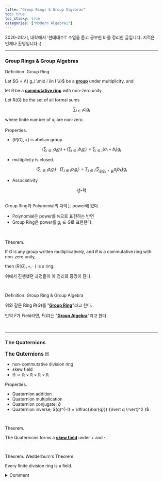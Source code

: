 ```yaml
---
title: "Group Rings & Group Algebras"
toc: true
toc_sticky: true
categories: ["Modern Algebra1"]
---
```



2020-2학기, 대학에서 '현대대수1' 수업을 듣고 공부한 바를 정리한 글입니다. 지적은 언제나 환영입니다 :)

<hr>

### Group Rings & Group Algebras

<span class="statement-title">Definition.</span> Group Ring<br>

<div class="notice" markdown="1">

Let $G = \\{ g_i \mid i \in I \\}$ be a **<u>group</u>** under multiplicity, and

let $R$ be a **<u>commutative ring</u>** with non-zero unity.

Let $R(G)$ be the set of all formal sums

$$
\sum_{i \in I} {a_i g_i}
$$

where finite number of $a_i$ are non-zero.

</div>

<span class="statement-title">Properties.</span><br>

- $(R(G), +)$ is abelian group.

$$
\left( \sum_{i \in I} {a_i g_i} \right) + \left( \sum_{i \in I} {b_i g_i} \right) = \sum_{i \in I} {(a_i + b_i) g_i}
$$

- multiplicity is closed.

$$
\left( \sum_{i \in I} {a_i g_i} \right) \cdot \left( \sum_{i \in I} {b_i g_i} \right) = \sum_{i \in I} \left({ \sum_{g_j g_k = g_i} } {a_j b_k}\right) g_i
$$

- Associativity

<div style="text-align: center;">
    생-략
</div>

<br>

Group Ring과 Polynomial의 차이는 power에 있다.

- Polynomial은 power를 $\mathbb{N}$으로 표현하는 반면
- Group Ring은 power를 $g_i \in G$로 표현한다.

<br>

<span class="statement-title">Theorem.</span><br>

<div class="notice" markdown="1">

If $G$ is any group written multiplicatively, and $R$ is a commutative ring with non-zero unity,

then $(R(G), +, \cdot\;)$ is a ring.

</div>

위에서 진행했던 과정들이 이 정리의 증명이 된다.

<br>

<span class="statement-title">Definition.</span> Group Ring & Group Algebra<br>

<div class="notice" markdown="1">

위와 같은 Ring $R(G)$를 "**<u>Group Ring</u>**"라고 한다.

만약 $F$가 Field라면, $F(G)$는 "**<u>Group Algebra</u>**"라고 한다.

</div>

<br>
<hr>

### The Quaternions

**<big>The Quternions $\mathbb{H}$</big>**
- non-commutative division ring
- skew field
- $\mathbb{H} \cong \mathbb{R} \times \mathbb{R} \times \mathbb{R} \times \mathbb{R}$

<span class="statement-title">Properties.</span><br>

- Quaternion addition
- Quaternion multiplication
- Quaternion conjugate; $\bar{q}$
- Quaternion inverse; $(q)^{-1} = \dfrac{\bar{q}}{ {\lvert q \rvert}^2 }$

<br>

<span class="statement-title">Theorem.</span><br>

<div class="notice" markdown="1">

The Quaternions forms a **<u>skew field</u>** under $+$ and $\cdot\;$.

</div>

<br>

<span class="statement-title">Theorem.</span> Wedderburn's Theorem<br>

<div class="notice" markdown="1">

Every finite division ring is a field.

</div>

<details markdown="1">
<summary>Comment</summary>

아무리 생각해봐도 Quaternions로 이루어진 finite division ring을 구상할 수가 없었다 ㅠㅠ ($\mathbb{R} \le \mathbb{H}$ 제외)

추측하건데, Quaternion $H$로는 finite sub-ring을 만들 수 없는게 아닌가 생각하고 있다 ㅠㅠ

(잘 생각해보면, $\mathbb{Z}$나 $\mathbb{Q}$에서도 둘로부터 finite sub-ring을 만드는 건 불가능 하긴 했다 ㅋㅋㅋ)

</details>